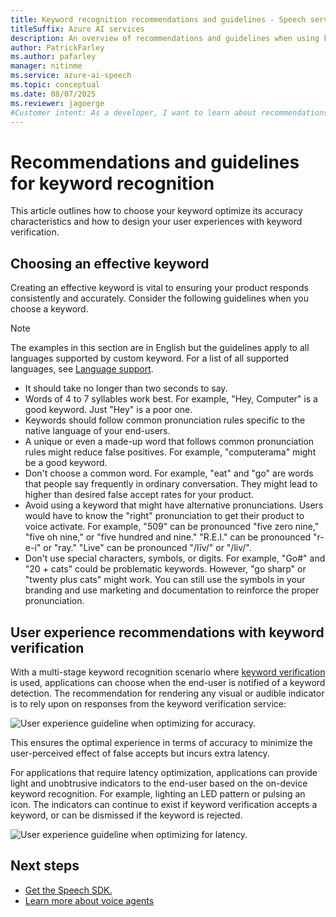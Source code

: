 ```yaml
---
title: Keyword recognition recommendations and guidelines - Speech service
titleSuffix: Azure AI services
description: An overview of recommendations and guidelines when using keyword recognition.
author: PatrickFarley
ms.author: pafarley
manager: nitinme
ms.service: azure-ai-speech
ms.topic: conceptual
ms.date: 08/07/2025
ms.reviewer: jagoerge
#Customer intent: As a developer, I want to learn about recommendations and guidelines for keyword recognition with the Speech service.
---
```


# Recommendations and guidelines for keyword recognition

This article outlines how to choose your keyword optimize its accuracy characteristics and how to design your user experiences with keyword verification. 

## Choosing an effective keyword

Creating an effective keyword is vital to ensuring your product responds consistently and accurately. Consider the following guidelines when you choose a keyword.

> [!NOTE]
> The examples in this section are in English but the guidelines apply to all languages supported by custom keyword. For a list of all supported languages, see [Language support](language-support.md?tabs=custom-keyword).

- It should take no longer than two seconds to say.
- Words of 4 to 7 syllables work best. For example, "Hey, Computer" is a good keyword. Just "Hey" is a poor one.
- Keywords should follow common pronunciation rules specific to the native language of your end-users.
- A unique or even a made-up word that follows common pronunciation rules might reduce false positives. For example, "computerama" might be a good keyword.
- Don't choose a common word. For example, "eat" and "go" are words that people say frequently in ordinary conversation. They might lead to higher than desired false accept rates for your product.
- Avoid using a keyword that might have alternative pronunciations. Users would have to know the "right" pronunciation to get their product to voice activate. For example, "509" can be pronounced "five zero nine," "five oh nine," or "five hundred and nine." "R.E.I." can be pronounced "r-e-i" or "ray." "Live" can be pronounced "/līv/" or "/liv/".
- Don't use special characters, symbols, or digits. For example, "Go#" and "20 + cats" could be problematic keywords. However, "go sharp" or "twenty plus cats" might work. You can still use the symbols in your branding and use marketing and documentation to reinforce the proper pronunciation.


## User experience recommendations with keyword verification

With a multi-stage keyword recognition scenario where [keyword verification](keyword-recognition-overview.md#keyword-verification) is used, applications can choose when the end-user is notified of a keyword detection. The recommendation for rendering any visual or audible indicator is to rely upon on responses from the keyword verification service:

![User experience guideline when optimizing for accuracy.](media/custom-keyword/kw-verification-ux-accuracy.png)

This ensures the optimal experience in terms of accuracy to minimize the user-perceived effect of false accepts but incurs extra latency.

For applications that require latency optimization, applications can provide light and unobtrusive indicators to the end-user based on the on-device keyword recognition. For example, lighting an LED pattern or pulsing an icon. The indicators can continue to exist if keyword verification accepts a keyword, or can be dismissed if the keyword is rejected.

![User experience guideline when optimizing for latency.](media/custom-keyword/kw-verification-ux-latency.png)

## Next steps

* [Get the Speech SDK.](speech-sdk.md)
* [Learn more about voice agents](voice-live.md)
